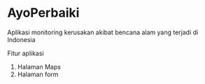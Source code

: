 # AyoPerbaiki
Aplikasi monitoring kerusakan akibat bencana alam yang terjadi di Indonesia

Fitur aplikasi 
1. Halaman Maps
2. Halaman form
